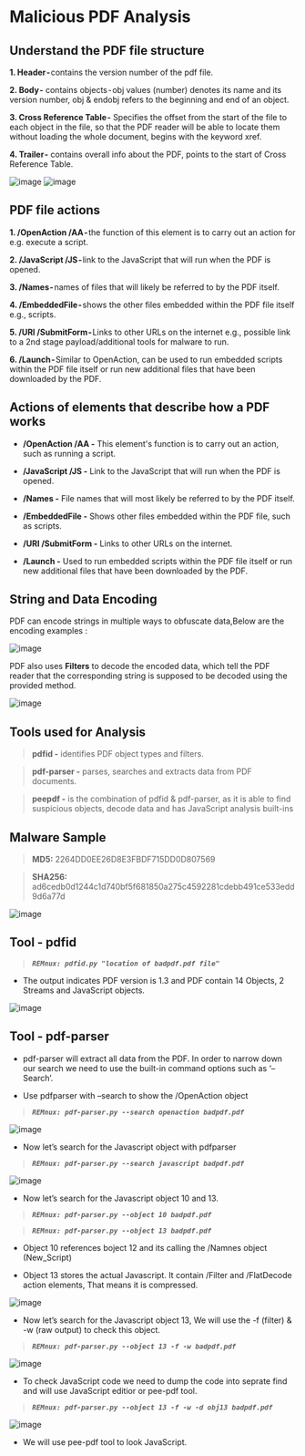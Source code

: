 # Malicious PDF Analysis

## Understand the PDF file structure

**1. Header -** contains the version number of the pdf file.

**2. Body -** contains objects - obj values (number) denotes its name and its version number, obj & endobj refers to the beginning and end of an object.

**3. Cross Reference Table -** Specifies the offset from the start of the file to each object in the file, so that the PDF reader will be able to locate them without loading the whole document, begins with the keyword xref.

**4. Trailer -** contains overall info about the PDF, points to the start of Cross Reference Table.



![image](https://user-images.githubusercontent.com/43460691/208238136-81d3926f-1a81-45ab-bf9a-fe207c73c6b5.png)
![image](https://user-images.githubusercontent.com/43460691/208238820-669ea948-8466-41a4-a9ce-8c076ee15c66.png)


## PDF file actions

**1. /OpenAction /AA -** the function of this element is to carry out an action for e.g. execute a script.

**2. /JavaScript /JS -** link to the JavaScript that will run when the PDF is opened.

**3. /Names -** names of files that will likely be referred to by the PDF itself.

**4. /EmbeddedFile -** shows the other files embedded within the PDF file itself e.g., scripts.

**5. /URI /SubmitForm -** Links to other URLs on the internet e.g., possible link to a 2nd stage payload/additional tools for malware to run.

**6. /Launch -** Similar to OpenAction, can be used to run embedded scripts within the PDF file itself or run new additional files that have been downloaded by the PDF.


## Actions of elements that describe how a PDF works

- **/OpenAction /AA -** This element's function is to carry out an action, such as running a script.

- **/JavaScript /JS -** Link to the JavaScript that will run when the PDF is opened.

- **/Names -** File names that will most likely be referred to by the PDF itself.

- **/EmbeddedFile -** Shows other files embedded within the PDF file, such as scripts.

- **/URI /SubmitForm -** Links to other URLs on the internet.

- **/Launch -** Used to run embedded scripts within the PDF file itself or run new additional files that have been downloaded by the PDF.

## String and Data Encoding

PDF can encode strings in multiple ways to obfuscate data,Below are the encoding examples :

![image](https://user-images.githubusercontent.com/43460691/208233540-9b6b7a92-3b19-4df8-97ef-d602a4304682.png)


PDF also uses **Filters** to decode the encoded data, which tell the PDF reader that the corresponding string is supposed to be decoded using the provided method.

![image](https://user-images.githubusercontent.com/43460691/208233728-3895976e-4075-42ab-a93a-1362992daaf5.png)

## Tools used for Analysis

> **pdfid -** identifies PDF object types and filters.

> **pdf-parser -** parses, searches and extracts data from PDF documents.

> **peepdf -** is the combination of pdfid & pdf-parser, as it is able to find suspicious objects, decode data and has JavaScript analysis built-ins

## Malware Sample

> **MD5:** 2264DD0EE26D8E3FBDF715DD0D807569

> **SHA256:** ad6cedb0d1244c1d740bf5f681850a275c4592281cdebb491ce533edd9d6a77d

![image](https://user-images.githubusercontent.com/43460691/208060601-33e1377c-7130-4597-9ec7-ae7a6aaa1dc3.png)

## Tool - pdfid

> ***`REMnux: pdfid.py "location of badpdf.pdf file"`***

- The output indicates PDF version is 1.3 and PDF contain 14 Objects, 2 Streams and JavaScript objects.


![image](https://user-images.githubusercontent.com/43460691/208269358-102f0d01-9926-4090-b187-062beb83c5d2.png)
 

## Tool - pdf-parser

- pdf-parser will extract all data from the PDF. In order to narrow down our search we need to use the built-in command options such as ‘–Search’.

- Use pdfparser with –search to show the /OpenAction object

> ***`REMnux: pdf-parser.py --search openaction badpdf.pdf`***


![image](https://user-images.githubusercontent.com/43460691/208269784-d3322e4d-c360-4da2-b389-7af14f06f0ec.png)

- Now let’s search for the Javascript object with pdfparser

> ***`REMnux: pdf-parser.py --search javascript badpdf.pdf`***

![image](https://user-images.githubusercontent.com/43460691/208270822-a637ac47-81d0-4914-bce4-b0a038359c29.png)

- Now let’s search for the Javascript object 10 and 13.

> ***`REMnux: pdf-parser.py --object 10 badpdf.pdf`***

> ***`REMnux: pdf-parser.py --object 13 badpdf.pdf`***

- Object 10 references boject 12 and its calling the /Namnes object (New_Script)

- Object 13 stores the actual Javascript. It contain /Filter and /FlatDecode action elements, That means it is compressed.


![image](https://user-images.githubusercontent.com/43460691/208271229-15edb796-1ceb-44d5-82ab-2deaee61539a.png)


- Now let’s search for the Javascript object 13, We will use the -f (filter) & -w (raw output) to check this object.

> ***`REMnux: pdf-parser.py --object 13 -f -w badpdf.pdf`***

![image](https://user-images.githubusercontent.com/43460691/208271756-7d526e0b-9392-4904-997a-3fbd9343eaba.png)

- To check JavaScript code we need to dump the code into seprate find and will use JavaScript editior or pee-pdf tool.

> ***`REMnux: pdf-parser.py --object 13 -f -w -d obj13 badpdf.pdf`***

![image](https://user-images.githubusercontent.com/43460691/208271865-c0fa5527-b257-43f3-b823-d9f74eaec199.png)

- We will use pee-pdf tool to look JavaScript.












